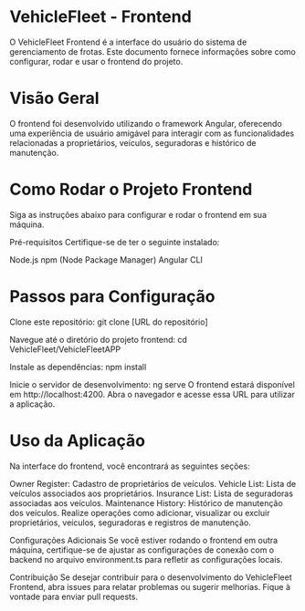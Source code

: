 # VehicleFleet - Frontend
O VehicleFleet Frontend é a interface do usuário do sistema de gerenciamento de frotas. Este documento fornece informações sobre como configurar, rodar e usar o frontend do projeto.

# Visão Geral
O frontend foi desenvolvido utilizando o framework Angular, oferecendo uma experiência de usuário amigável para interagir com as funcionalidades relacionadas a proprietários, veículos, seguradoras e histórico de manutenção.


# Como Rodar o Projeto Frontend
Siga as instruções abaixo para configurar e rodar o frontend em sua máquina.

Pré-requisitos
Certifique-se de ter o seguinte instalado:

Node.js
npm (Node Package Manager)
Angular CLI


# Passos para Configuração
Clone este repositório:
git clone [URL do repositório]

Navegue até o diretório do projeto frontend:
cd VehicleFleet/VehicleFleetAPP

Instale as dependências:
npm install

Inicie o servidor de desenvolvimento:
ng serve
O frontend estará disponível em http://localhost:4200. Abra o navegador e acesse essa URL para utilizar a aplicação.


# Uso da Aplicação
Na interface do frontend, você encontrará as seguintes seções:

Owner Register: Cadastro de proprietários de veículos.
Vehicle List: Lista de veículos associados aos proprietários.
Insurance List: Lista de seguradoras associadas aos veículos.
Maintenance History: Histórico de manutenção dos veículos.
Realize operações como adicionar, visualizar ou excluir proprietários, veículos, seguradoras e registros de manutenção.

Configurações Adicionais
Se você estiver rodando o frontend em outra máquina, certifique-se de ajustar as configurações de conexão com o backend no arquivo environment.ts para refletir as configurações locais.

Contribuição
Se desejar contribuir para o desenvolvimento do VehicleFleet Frontend, abra issues para relatar problemas ou sugerir melhorias. Fique à vontade para enviar pull requests.
